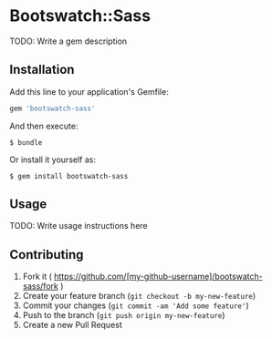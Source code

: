 # Bootswatch::Sass

TODO: Write a gem description

## Installation

Add this line to your application's Gemfile:

```ruby
gem 'bootswatch-sass'
```

And then execute:

    $ bundle

Or install it yourself as:

    $ gem install bootswatch-sass

## Usage

TODO: Write usage instructions here

## Contributing

1. Fork it ( https://github.com/[my-github-username]/bootswatch-sass/fork )
2. Create your feature branch (`git checkout -b my-new-feature`)
3. Commit your changes (`git commit -am 'Add some feature'`)
4. Push to the branch (`git push origin my-new-feature`)
5. Create a new Pull Request
